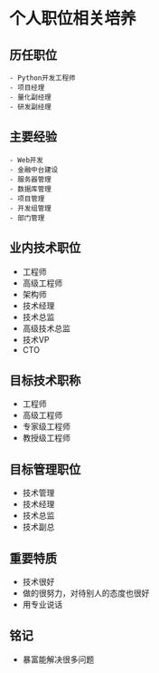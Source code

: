 # 个人职位相关培养

## 历任职位

```
- Python开发工程师
- 项目经理
- 量化副经理
- 研发副经理
```

## 主要经验

```
- Web开发
- 金融中台建设
- 服务器管理
- 数据库管理
- 项目管理
- 开发组管理
- 部门管理
```

## 业内技术职位

- 工程师
- 高级工程师
- 架构师
- 技术经理
- 技术总监
- 高级技术总监
- 技术VP
- CTO

## 目标技术职称

- 工程师
- 高级工程师
- 专家级工程师
- 教授级工程师

## 目标管理职位

- 技术管理
- 技术经理
- 技术总监
- 技术副总

## 重要特质

- 技术很好
- 做的很努力，对待别人的态度也很好
- 用专业说话

## 铭记

- 暴富能解决很多问题
